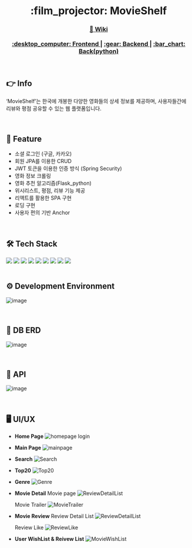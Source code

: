 <div align="center">
  <h1> :film_projector: MovieShelf </h1>
  <h3>
    <a href="https://sshinmj.notion.site/MovieShelf-1416ffabb6d9441ca07bd4ca881f3420">
      📖 Wiki
    </a>
    <br><br>
    <a href="https://github.com/ThreeBlackShirts/MovieShelf_front">
      :desktop_computer: Frontend
    </a>
    <span> | </span>
    <a href="https://github.com/ThreeBlackShirts/MovieShelf_back">
      :gear: Backend
    </a>
    <span> | </span>
    <a href="https://github.com/ThreeBlackShirts/MovieShelf_back">
      :bar_chart: Back(python)
    </a>
  </h3>
</div>

<br>

## :point_right: Info
‘MovieShelf’는 한국에 개봉한 다양한 영화들의 상세 정보를 제공하며, 사용자들간에 리뷰와 평점 공유할 수 있는 웹 플랫폼입니다.

<br>

## :pushpin: Feature
- 소셜 로그인 (구글, 카카오)
- 회원 JPA를 이용한 CRUD
- JWT 토큰을 이용한 인증 방식 (Spring Security)
- 영화 정보 크롤링
- 영화 추천 알고리즘(Flask_python)
- 위시리스트, 평점, 리뷰 기능 제공
- 리액트를 활용한 SPA 구현
- 로딩 구현
- 사용자 편의 기반 Anchor

<br>

## :hammer_and_wrench: Tech Stack
<div>
<img src="https://img.shields.io/badge/JAVA-007396?style=flat-square&logo=JAVA&logoColor=white" />
<img src="https://img.shields.io/badge/SpringBoot-6DB33F?style=flat-square&logo=SpringBoot&logoColor=white" />
<img src="https://img.shields.io/badge/Spring Security-6DB33F?style=flat-square&logo=Spring Security&logoColor=white" /> 
<img src="https://img.shields.io/badge/JPA-071D49?style=flat-square&logo=JPA&logoColor=white" />
<img src="https://img.shields.io/badge/Maven-C71A36?style=flat-square&logo=Maven&logoColor=white" />
<img src="https://img.shields.io/badge/Lombok-02303A?style=flat-square&logo=Lombok&logoColor=white" /> 
<img src="https://img.shields.io/badge/Swagger-85EA2D?style=flat-square&logo=Swagger&logoColor=white" />
<img src="https://img.shields.io/badge/Oracle-F80000?style=flat-square&logo=Oracle&logoColor=white" />
<img src="https://img.shields.io/badge/Tomcat-F8DC75?style=flat-square&logo=Apachetomcat&logoColor=white" />
</div>

<br>

## :gear: Development Environment
![image](https://user-images.githubusercontent.com/82142527/207829593-9b78dfb6-2f1a-48ac-95d6-8ceb0d76a265.png)

<br>

## :open_file_folder: DB ERD
![image](https://user-images.githubusercontent.com/82142527/207829666-09fae42e-6b04-4284-af7a-9897b5cd140e.png)

<br>

##  :trident: API
![image](https://user-images.githubusercontent.com/82142527/207829745-741da0f4-0c29-4a5e-ba8e-bcb0b9d480e5.png)

<br>

##  :desktop_computer: UI/UX
- **Home Page**
![homepage login](https://user-images.githubusercontent.com/82142527/207830111-16f9bd01-ce59-4bb5-9ac7-37cb44980364.gif)
    
- **Main Page**
![mainpage](https://user-images.githubusercontent.com/82142527/207830156-da6f03df-c800-4e69-8f1d-702ca0b9d2dc.gif)
    
- **Search**
![Search](https://user-images.githubusercontent.com/82142527/207830196-d6fc4180-0a7c-4bfd-bc53-f3a47aa0610f.gif)
    
- **Top20**
![Top20](https://user-images.githubusercontent.com/82142527/207830252-d30ff5a9-3a36-493e-8f19-7dde1f2d237b.gif)
    
- **Genre**
![Genre](https://user-images.githubusercontent.com/82142527/207830285-d6a869a4-5715-4fe6-9497-8b0b65be44c9.gif)
    
- **Movie Detail**
    Movie page
    ![ReviewDetailList](https://user-images.githubusercontent.com/82142527/207830387-34de2829-7ed5-460e-9014-b8eaff7e46dd.gif)
    
    Movie Trailer
    ![MovieTrailer](https://user-images.githubusercontent.com/82142527/207830343-bcfd66ff-9a0d-4b83-9942-b8482b4552cf.gif)
    
- **Movie Review**
    Review Detail List
    ![ReviewDetailList](https://user-images.githubusercontent.com/82142527/207830458-353e46a7-4243-489d-9840-7d5d98eb6c4e.gif)
    
    Review Like
    ![ReviewLike](https://user-images.githubusercontent.com/82142527/207830514-7336f0e7-ad38-4a80-a111-4e0e3062b2bb.gif)
    
- **User WishList & Reivew List**
    ![MovieWishList](https://user-images.githubusercontent.com/82142527/207830588-38e3a01e-4147-49c3-8553-6d0e019236a2.gif)

